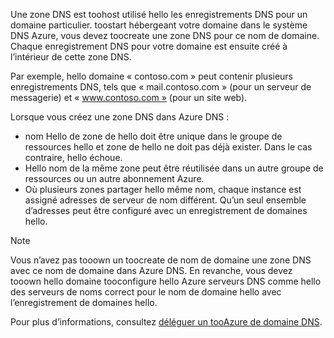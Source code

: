 Une zone DNS est toohost utilisé hello les enregistrements DNS pour un domaine particulier. toostart hébergeant votre domaine dans le système DNS Azure, vous devez toocreate une zone DNS pour ce nom de domaine. Chaque enregistrement DNS pour votre domaine est ensuite créé à l’intérieur de cette zone DNS.

Par exemple, hello domaine « contoso.com » peut contenir plusieurs enregistrements DNS, tels que « mail.contoso.com » (pour un serveur de messagerie) et « www.contoso.com » (pour un site web).

Lorsque vous créez une zone DNS dans Azure DNS :

* nom Hello de zone de hello doit être unique dans le groupe de ressources hello et zone de hello ne doit pas déjà exister. Dans le cas contraire, hello échoue.
* Hello nom de la même zone peut être réutilisée dans un autre groupe de ressources ou un autre abonnement Azure.
* Où plusieurs zones partager hello même nom, chaque instance est assigné adresses de serveur de nom différent. Qu’un seul ensemble d’adresses peut être configuré avec un enregistrement de domaines hello.

> [!NOTE]
> Vous n’avez pas tooown un toocreate de nom de domaine une zone DNS avec ce nom de domaine dans Azure DNS. En revanche, vous devez tooown hello domaine tooconfigure hello Azure serveurs DNS comme hello des serveurs de noms correct pour le nom de domaine hello avec l’enregistrement de domaines hello.
> 
> Pour plus d’informations, consultez [déléguer un tooAzure de domaine DNS](../articles/dns/dns-domain-delegation.md).
